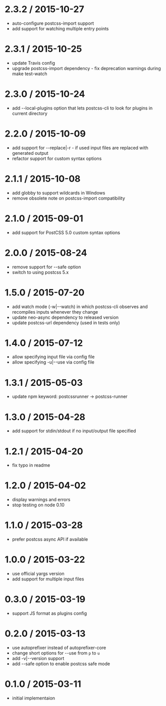 
2.3.2 / 2015-10-27
==================

 * auto-configure postcss-import support
 * add support for watching multiple entry points

2.3.1 / 2015-10-25
==================

 * update Travis config
 * upgrade postcss-import dependency - fix deprecation warnings during make test-watch

2.3.0 / 2015-10-24
==================

 * add --local-plugins option that lets postcss-cli to look for plugins in current directory

2.2.0 / 2015-10-09
==================

 * add support for --replace|-r - if used input files are replaced with generated output
 * refactor support for custom syntax options

2.1.1 / 2015-10-08
==================

 * add globby to support wildcards in Windows
 * remove obsolete note on postcss-import compatibility

2.1.0 / 2015-09-01
==================

 * add support for PostCSS 5.0 custom syntax options

2.0.0 / 2015-08-24
==================

 * remove support for --safe option
 * switch to using postcss 5.x

1.5.0 / 2015-07-20
==================

 * add watch mode (-w|--watch) in which postcss-cli observes and recompiles inputs whenever they change
 * update neo-async dependency to released version
 * update postcss-url dependency (used in tests only)

1.4.0 / 2015-07-12
==================

 * allow specifying input file via config file
 * allow specifying -u|--use via config file

1.3.1 / 2015-05-03
==================

 * update npm keyword: postcssrunner -> postcss-runner

1.3.0 / 2015-04-28
==================

 * add support for stdin/stdout if no input/output file specified

1.2.1 / 2015-04-20
==================

 * fix typo in readme

1.2.0 / 2015-04-02
==================

 * display warnings and errors
 * stop testing on node 0.10

1.1.0 / 2015-03-28
==================

 * prefer postcss async API if available

1.0.0 / 2015-03-22
==================

 * use official yargs version
 * add support for multiple input files

0.3.0 / 2015-03-19
==================

 * support JS format as plugins config 

0.2.0 / 2015-03-13
==================

 * use autoprefixer instead of autoprefixer-core
 * change short options for --use from `p` to `u`
 * add -v|--version support
 * add --safe option to enable postcss safe mode

0.1.0 / 2015-03-11
==================

 * initial implementaion
